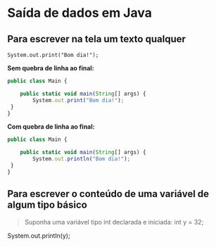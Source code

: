 # Saída de dados em Java
## Para escrever na tela um texto qualquer
`System.out.print("Bom dia!");`

**Sem quebra de linha ao final:**
~~~javascript
public class Main {

	public static void main(String[] args) {
		System.out.print("Bom dia!"); 
 }
}
~~~
**Com quebra de linha ao final:**
~~~javascript
public class Main {

	public static void main(String[] args) {
		System.out.println("Bom dia!");
 }
}

~~~
## Para escrever o conteúdo de uma variável de algum tipo básico
>Suponha uma variável tipo int declarada e iniciada: int y = 32;

System.out.println(y);
